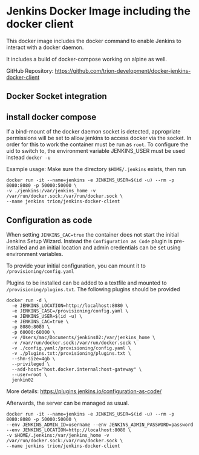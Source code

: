 # Jenkins Docker Image including the docker client
This docker image includes the docker command to enable Jenkins to interact with a docker daemon.

It includes a build of docker-compose working on alpine as well.


GitHub Repository: https://github.com/trion-development/docker-jenkins-docker-client

## Docker Socket integration
## install docker compose



If a bind-mount of the docker daemon socket is detected, appropriate permissions will be set to allow jenkins to access docker via the socket.
In order for this to work the container must be run as `root`.
To configure the uid to switch to, the environment variable JENKINS_USER must be used instead `docker -u`

Example usage: Make sure the directory `$HOME/.jenkins` exists, then run

```
docker run -it --name=jenkins -e JENKINS_USER=$(id -u) --rm -p 8080:8080 -p 50000:50000 \
-v ./jenkins:/var/jenkins_home -v /var/run/docker.sock:/var/run/docker.sock \
--name jenkins trion/jenkins-docker-client
```


## Configuration as code

When setting `JENKINS_CAC=true` the container does not start the initial Jenkins Setup Wizard.
Instead the ```Configuration as Code``` plugin is pre-installed and an initial location and admin credentials can be set using environment variables.

To provide your initial configuration, you can mount it to `/provisioning/config.yaml`

Plugins to be installed can be added to a textfile and mounted to `/provisioning/plugins.txt`.
The following plugins should be provided

```
docker run -d \
  -e JENKINS_LOCATION=http://localhost:8080 \
  -e JENKINS_CASC=/provisioning/config.yaml \
  -e JENKINS_USER=$(id -u) \
  -e JENKINS_CAC=true \
  -p 8080:8080 \
  -p 60000:60000 \
  -v /Users/mac/Documents/jenkins02:/var/jenkins_home \
  -v /var/run/docker.sock:/var/run/docker.sock \
  -v ./config.yaml:/provisioning/config.yaml \
  -v ./plugins.txt:/provisioning/plugins.txt \
  --shm-size=4gb \
  --privileged \
  --add-host="host.docker.internal:host-gateway" \
  --user=root \
  jenkin02

```

More details: https://plugins.jenkins.io/configuration-as-code/

Afterwards, the server can be managed as usual.


```
docker run -it --name=jenkins -e JENKINS_USER=$(id -u) --rm -p 8080:8080 -p 50000:50000 \
--env JENKINS_ADMIN_ID=username --env JENKINS_ADMIN_PASSWORD=password --env JENKINS_LOCATION=http://localhost:8080 \
-v $HOME/.jenkins:/var/jenkins_home -v /var/run/docker.sock:/var/run/docker.sock \
--name jenkins trion/jenkins-docker-client
```


